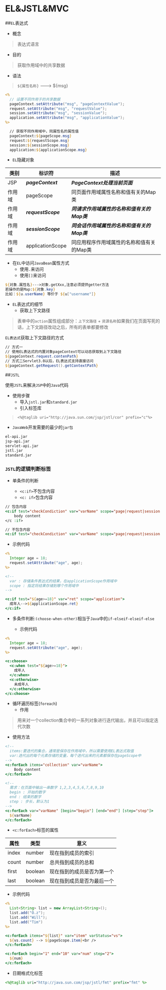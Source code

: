 # EL&JSTL&MVC

##`EL`表达式

* 概念
>表达式语言

* 目的
>获取作用域中的共享数据

* 语法
>`${属性名称}` ---> ${msg}

```jsp
<%
  // 设置不同作用于的共享数据
  pageContext.setAttribute("msg", "pageContextValue");
  request.setAttribute("msg", "requestValue");
  session.setAttribute("msg", "sessionValue");
  application.setAttribute("msg", "applicationValue");
%>

  // 获取不同作用域中，同属性名的属性值
  pageContext:${pageScope.msg}
  request:${requestScope.msg}
  session:${sessionScope.msg}
  application:${applicationScope.msg}
```

* `EL`隐藏对象

类别 | 标识符 | 描述
--| -- | --
JSP | ***pageContext*** | ***PageContext处理当前页面***
作用域 | pageScope | 同页面作用域属性名称和值有关的Map类
作用域 | ***requestScope*** | ***同请求作用域属性的名称和值有关的Map类***
作用域 | ***sessionScope*** | ***同会话作用域属性的名称和值有关的Map类***
作用域 | applicationScope | 同应用程序作用域属性的名称和值有关的Map类

* 在`EL`中访问`JavaBean`属性方式
  * 使用`.`来访问
  * 使用`[]`来访问

```jsp
${对象.属性名}--->对象.getXxx,注意必须提供getter方法
若操作的是Map:${对象.key}
比如：${u.userName} 等价于 ${u["username"]}
```

* `EL`表达式的细节
  * 获取上下文路径

>表单中的`action`属性组成部分：`上下文路径` + `资源名称`如果我们在页面写死的话，上下文路径改动之后，所有的表单都要修改

`EL表达式`获取上下文路径的方式

```jsp
// 方式一
// 使用EL表达式的内置对象pageContext可以动态获取到上下文路径
${pageContext.request.contenPath}
// 方式二Servlet3.0以后，EL表达式支持直接访问
${pageContext.getRequest().getContextPath}
```

##`JSTL`

使用`JSTL`来解决`JSP`中的`Java`代码

* 使用步骤
  * 导入`jstl.jar`和`standard.jar`
  * 引入标签库

>`<%@taglib uri="http://java.sun.com/jsp/jstl/cor" prefix="c"%>`

* `JavaWeb`开发需要的最少的`jar包`

```xml
el-api.jar
jsp-api.jar
servlet-api.jar
jstl.jar
standard.jar
```

### `JSTL`的逻辑判断标签
* 单条件的判断

  * `<c:if>`不包含内容
  * `<c: if>`包含内容
  
```jsp
// 包含内容
<c:if test="checkCondiction" var="varName" scope="page|request|session|application">
    body content
</c :if>

// 不包含内容
<c:if test="checkCondiction" var="varName" scope="page|request|session| application />
```

* 示例代码

```jsp
<%
  Integer age = 18;
  request.setAttribute("age", age);
%>

<!--
  var : 存储条件表达式的结果，在applicationScope作用域中
  scope : 指定将结果存储到哪个作用域中
-->

<c:if test="${age>=18}" var="ret" scope="application">
  成年人-->${applicationScope.ret}
</c:if>
```

* 多条件判断:`(choose-when-other)`相当于`Java`中的`if-elseif-elseif-else`

  * 示例代码

```jsp
<%
  Integer age = 18;
  request.setAttribute("age", age);
%>

<c:choose>
  <c:when test="${age>=18}">
    成年人
  </c:when>
  <c:otherwise>
    未成年人
  </c:otherwise>
</c:choose>
```

* 循环遍历标签(`foreach`)
  * 作用
>用来对一个collection集合中的一系列对象进行迭代输出，并且可以指定迭代次数
  
  * 使用方法

```jsp
<!--
  items:要迭代的集合，通常是保存在作用域中，所以需要使用EL表达式取值
  var:迭代出的每个元素存储的变量，每个迭代出来的元素都保存在pageScope中
-->
<c:forEach items="collection" var="varName">
    Body content
</c:forEach>

<!--
  需求：在页面中输出一串数字 1,2,3,4,5,6,7,8,9,10
  begin : 开始的数字
  end : 结束的数字
  step : 步长，默认为1
-->
<c:forEach var="varName" [begin="begin"] [end="end"] [step="step"]>
  ${varName}
</c:forEach>
```

* `<c:forEach>`标签的属性

属性 | 类型 | 意义
--| -- | --
index | number | 现在指到成员的索引
count | number | 总共指到成员的总和
first | boolean | 现在指到的成员是否为第一个
last | boolean | 现在指到成员是否为最后一个

* 示例代码

```jsp
<%
  List<String> list = new ArrayList<String>();
  list.add("O.z");
  list.add("Will");
  list.add("Tim")
%>

<c:forEach items="${list}" var="item" varStatus="vs">
  ${vs.count} --> ${pageScope.item}<br />
</c:forEach>

<c:forEach begin="1" end="10" var="num" step="2">
  ${num}
</c:forEach>
```

* 日期格式化标签

```jsp
<%@taglib uri="http://java.sun.com/jsp/jstl/fmt" prefix="fmt" %>
```









